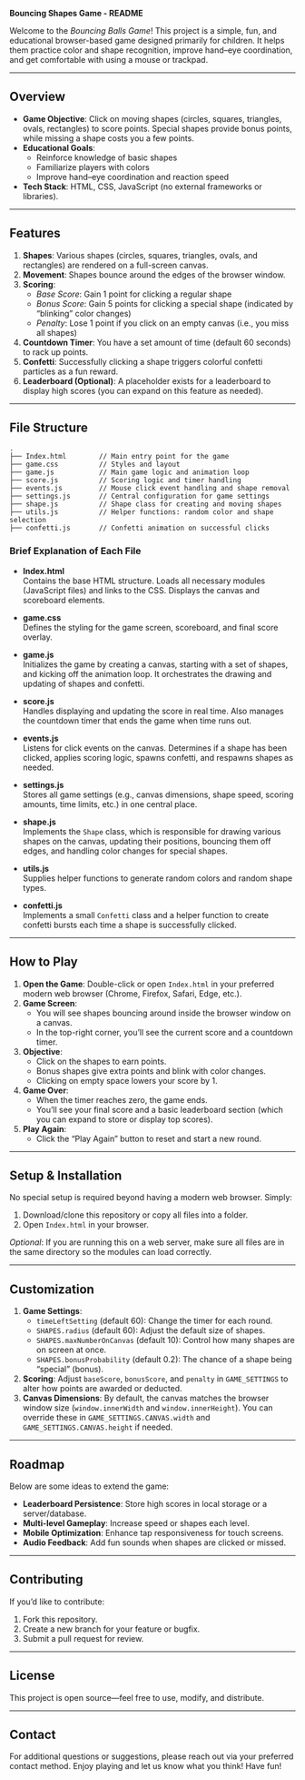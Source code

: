 **Bouncing Shapes Game - README**

Welcome to the _Bouncing Balls Game_! This project is a simple, fun, and educational browser-based game designed primarily for children. It helps them practice color and shape recognition, improve hand–eye coordination, and get comfortable with using a mouse or trackpad.

---

## Overview

- **Game Objective**: Click on moving shapes (circles, squares, triangles, ovals, rectangles) to score points. Special shapes provide bonus points, while missing a shape costs you a few points.
- **Educational Goals**:
  - Reinforce knowledge of basic shapes
  - Familiarize players with colors
  - Improve hand–eye coordination and reaction speed
- **Tech Stack**: HTML, CSS, JavaScript (no external frameworks or libraries).

---

## Features

1. **Shapes**: Various shapes (circles, squares, triangles, ovals, and rectangles) are rendered on a full-screen canvas.  
2. **Movement**: Shapes bounce around the edges of the browser window.
3. **Scoring**:  
   - _Base Score_: Gain 1 point for clicking a regular shape  
   - _Bonus Score_: Gain 5 points for clicking a special shape (indicated by “blinking” color changes)  
   - _Penalty_: Lose 1 point if you click on an empty canvas (i.e., you miss all shapes)
4. **Countdown Timer**: You have a set amount of time (default 60 seconds) to rack up points.  
5. **Confetti**: Successfully clicking a shape triggers colorful confetti particles as a fun reward.  
6. **Leaderboard (Optional)**: A placeholder exists for a leaderboard to display high scores (you can expand on this feature as needed).  

---

## File Structure

```
.
├── Index.html        // Main entry point for the game
├── game.css          // Styles and layout
├── game.js           // Main game logic and animation loop
├── score.js          // Scoring logic and timer handling
├── events.js         // Mouse click event handling and shape removal
├── settings.js       // Central configuration for game settings
├── shape.js          // Shape class for creating and moving shapes
├── utils.js          // Helper functions: random color and shape selection
├── confetti.js       // Confetti animation on successful clicks
```

### Brief Explanation of Each File

- **Index.html**  
  Contains the base HTML structure. Loads all necessary modules (JavaScript files) and links to the CSS. Displays the canvas and scoreboard elements.

- **game.css**  
  Defines the styling for the game screen, scoreboard, and final score overlay.

- **game.js**  
  Initializes the game by creating a canvas, starting with a set of shapes, and kicking off the animation loop. It orchestrates the drawing and updating of shapes and confetti.

- **score.js**  
  Handles displaying and updating the score in real time. Also manages the countdown timer that ends the game when time runs out.

- **events.js**  
  Listens for click events on the canvas. Determines if a shape has been clicked, applies scoring logic, spawns confetti, and respawns shapes as needed.

- **settings.js**  
  Stores all game settings (e.g., canvas dimensions, shape speed, scoring amounts, time limits, etc.) in one central place.

- **shape.js**  
  Implements the `Shape` class, which is responsible for drawing various shapes on the canvas, updating their positions, bouncing them off edges, and handling color changes for special shapes.

- **utils.js**  
  Supplies helper functions to generate random colors and random shape types.

- **confetti.js**  
  Implements a small `Confetti` class and a helper function to create confetti bursts each time a shape is successfully clicked.

---

## How to Play

1. **Open the Game**: Double-click or open `Index.html` in your preferred modern web browser (Chrome, Firefox, Safari, Edge, etc.).  
2. **Game Screen**:  
   - You will see shapes bouncing around inside the browser window on a canvas.  
   - In the top-right corner, you’ll see the current score and a countdown timer.  
3. **Objective**:  
   - Click on the shapes to earn points.  
   - Bonus shapes give extra points and blink with color changes.  
   - Clicking on empty space lowers your score by 1.  
4. **Game Over**:  
   - When the timer reaches zero, the game ends.  
   - You’ll see your final score and a basic leaderboard section (which you can expand to store or display top scores).  
5. **Play Again**:  
   - Click the “Play Again” button to reset and start a new round.

---

## Setup & Installation

No special setup is required beyond having a modern web browser. Simply:

1. Download/clone this repository or copy all files into a folder.
2. Open `Index.html` in your browser.

_Optional_: If you are running this on a web server, make sure all files are in the same directory so the modules can load correctly.

---

## Customization

1. **Game Settings**:  
   - `timeLeftSetting` (default 60): Change the timer for each round.  
   - `SHAPES.radius` (default 60): Adjust the default size of shapes.  
   - `SHAPES.maxNumberOnCanvas` (default 10): Control how many shapes are on screen at once.  
   - `SHAPES.bonusProbability` (default 0.2): The chance of a shape being “special” (bonus).  
2. **Scoring**: Adjust `baseScore`, `bonusScore`, and `penalty` in `GAME_SETTINGS` to alter how points are awarded or deducted.  
3. **Canvas Dimensions**: By default, the canvas matches the browser window size (`window.innerWidth` and `window.innerHeight`). You can override these in `GAME_SETTINGS.CANVAS.width` and `GAME_SETTINGS.CANVAS.height` if needed.

---

## Roadmap

Below are some ideas to extend the game:

- **Leaderboard Persistence**: Store high scores in local storage or a server/database.  
- **Multi-level Gameplay**: Increase speed or shapes each level.  
- **Mobile Optimization**: Enhance tap responsiveness for touch screens.  
- **Audio Feedback**: Add fun sounds when shapes are clicked or missed.

---

## Contributing

If you’d like to contribute:

1. Fork this repository.
2. Create a new branch for your feature or bugfix.
3. Submit a pull request for review.

---

## License

This project is open source—feel free to use, modify, and distribute.  

---

## Contact

For additional questions or suggestions, please reach out via your preferred contact method. Enjoy playing and let us know what you think! Have fun!
